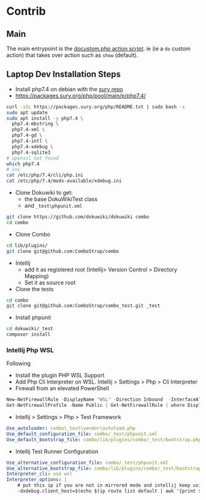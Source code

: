 # Contrib



## Main

The main entrypoint is the [docustom.php action script](action/docustom.php). ie
(ie a `do` custom action) that takes over action such as `show` (default).




## Laptop Dev Installation Steps

* Install php7.4 on debian with the [sury repo](https://github.com/oerdnj/deb.sury.org/wiki/Frequently-Asked-Questions#how-to-enable-the-debsuryorg-repository)
* https://packages.sury.org/php/pool/main/p/php7.4/
```bash
curl -sSL https://packages.sury.org/php/README.txt | sudo bash -x
sudo apt update
sudo apt install -y php7.4 \
  php7.4-mbstring \
  php7.4-xml \
  php7.4-gd \
  php7.4-intl \
  php7.4-xdebug \
  php7.4-sqlite3
# openssl not found
which php7.4
# ini
cat /etc/php/7.4/cli/php.ini
cat /etc/php/7.4/mods-available/xdebug.ini
```

* Clone Dokuwiki to get:
  * the base DokuWikiTest class
  * and `_test\phpunit.xml`
```bash
git clone https://github.com/dokuwiki/dokuwiki combo
cd combo
```
* Clone Combo
```bash
cd lib/plugins/
git clone git@github.com:ComboStrap/combo
```
* Intellij
    * add it as registered root (Intellij> Version Control > Directory Mapping)
    * Set it as source root
* Clone the tests
```bash
cd combo
git clone git@github.com:ComboStrap/combo_test.git _test
```
* Install phpunit
```bash
cd dokuwiki/_test
composer install
```

### Intellij Php WSL


Following [](https://www.jetbrains.com/help/phpstorm/how-to-use-wsl-development-environment-in-product.html#open-a-project-in-wsl)

* Install the plugin PHP WSL Support
* Add Php Cli Interpreter on WSL. Intellij > Settings > Php > Cli Interpreter
* Firewall from an elevated PowerShell
```powershell
New-NetFirewallRule -DisplayName "WSL" -Direction Inbound  -InterfaceAlias "vEthernet (WSL (Hyper-V firewall))"  -Action Allow
Get-NetFirewallProfile -Name Public | Get-NetFirewallRule | where DisplayName -ILike "IntelliJ IDEA*" | Disable-NetFirewallRule
```
* Intellij > Settings > Php > Test Framework
```yaml
Use_autoloader: combo\_test\vendor\autoload.php
Use_default_configuration_file: combo/_test/phpunit.xml
Use_default_bootstrap_file: combo/lib/plugins/combo/_test/bootstrap.php
```
* Intellij Test Runner Configuration
```yaml
Use_alternative_configuration_file: combo/_test/phpunit.xml
Use_alternative_bootstrap_file: combo/lib/plugins/combo/_test/bootstrap.php
Interpreter_cli: use wsl
Interpreter_options: |
    # put this ip if you are not in mirrored mode and intellij keep using 127.0.0.1
    -dxdebug.client_host=$(echo $(ip route list default | awk '{print $3}'))
```
